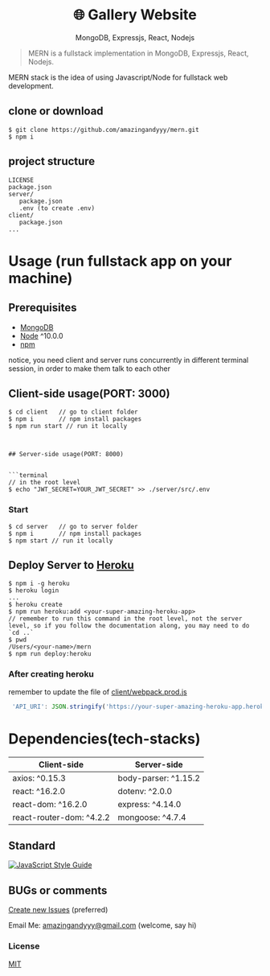 <h1 align="center">
🌐 Gallery Website
</h1>
<p align="center">
MongoDB, Expressjs, React, Nodejs
</p>


> MERN is a fullstack implementation in MongoDB, Expressjs, React, Nodejs.

MERN stack is the idea of using Javascript/Node for fullstack web development.

## clone or download
```terminal
$ git clone https://github.com/amazingandyyy/mern.git
$ npm i
```

## project structure
```terminal
LICENSE
package.json
server/
   package.json
   .env (to create .env)
client/
   package.json
...
```

# Usage (run fullstack app on your machine)

## Prerequisites
- [MongoDB](https://gist.github.com/nrollr/9f523ae17ecdbb50311980503409aeb3)
- [Node](https://nodejs.org/en/download/) ^10.0.0
- [npm](https://nodejs.org/en/download/package-manager/)

notice, you need client and server runs concurrently in different terminal session, in order to make them talk to each other

## Client-side usage(PORT: 3000)
```terminal
$ cd client   // go to client folder
$ npm i       // npm install packages
$ npm run start // run it locally 



## Server-side usage(PORT: 8000)


```terminal
// in the root level
$ echo "JWT_SECRET=YOUR_JWT_SECRET" >> ./server/src/.env
```

### Start

```terminal
$ cd server   // go to server folder
$ npm i       // npm install packages
$ npm start // run it locally
```

## Deploy Server to [Heroku](https://dashboard.heroku.com/)
```terminal
$ npm i -g heroku
$ heroku login
...
$ heroku create
$ npm run heroku:add <your-super-amazing-heroku-app>
// remember to run this command in the root level, not the server level, so if you follow the documentation along, you may need to do `cd ..`
$ pwd
/Users/<your-name>/mern
$ npm run deploy:heroku
```

### After creating heroku

remember to update the file of [client/webpack.prod.js](https://github.com/amazingandyyy/mern/blob/master/client/webpack.prod.js)
```javascript
 'API_URI': JSON.stringify('https://your-super-amazing-heroku-app.herokuapp.com')
```

# Dependencies(tech-stacks)
Client-side | Server-side
--- | ---
axios: ^0.15.3|body-parser: ^1.15.2
react: ^16.2.0 | dotenv: ^2.0.0
react-dom: ^16.2.0 | express: ^4.14.0
react-router-dom: ^4.2.2 | mongoose: ^4.7.4


## Standard

[![JavaScript Style Guide](https://cdn.rawgit.com/standard/standard/master/badge.svg)](https://github.com/standard/standard)

## BUGs or comments

[Create new Issues](https://github.com/amazingandyyy/mern/issues) (preferred)

Email Me: amazingandyyy@gmail.com (welcome, say hi)

### License
[MIT](https://github.com/amazingandyyy/mern/blob/master/LICENSE)
